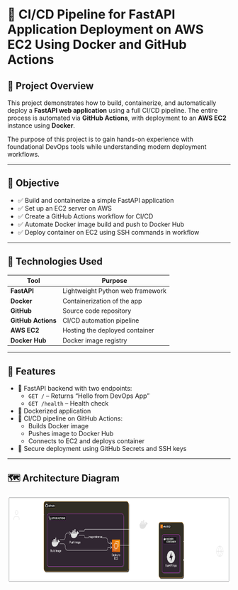 # 🚀 CI/CD Pipeline for FastAPI Application Deployment on AWS EC2 Using Docker and GitHub Actions

## 📌 Project Overview

This project demonstrates how to build, containerize, and automatically deploy a **FastAPI web application** using a full CI/CD pipeline. The entire process is automated via **GitHub Actions**, with deployment to an **AWS EC2** instance using **Docker**.

The purpose of this project is to gain hands-on experience with foundational DevOps tools while understanding modern deployment workflows.

---

## 🎯 Objective

- ✅ Build and containerize a simple FastAPI application
- ✅ Set up an EC2 server on AWS
- ✅ Create a GitHub Actions workflow for CI/CD
- ✅ Automate Docker image build and push to Docker Hub
- ✅ Deploy container on EC2 using SSH commands in workflow

---

## 🔧 Technologies Used

| Tool          | Purpose                           |
|---------------|-----------------------------------|
| **FastAPI**   | Lightweight Python web framework  |
| **Docker**    | Containerization of the app       |
| **GitHub**    | Source code repository            |
| **GitHub Actions** | CI/CD automation pipeline |
| **AWS EC2**   | Hosting the deployed container    |
| **Docker Hub**| Docker image registry             |

---

## 🧱 Features

- 🧩 FastAPI backend with two endpoints:
  - `GET /` – Returns “Hello from DevOps App”
  - `GET /health` – Health check
- 🐳 Dockerized application
- 🔄 CI/CD pipeline on GitHub Actions:
  - Builds Docker image
  - Pushes image to Docker Hub
  - Connects to EC2 and deploys container
- 🔐 Secure deployment using GitHub Secrets and SSH keys

---

## 🗺️ Architecture Diagram
<img align="center" src="Architecture-Diagram.png" alt="Architecture Diagram" height="200" width="1000"/>
